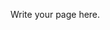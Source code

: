 <!--
.. title: bookshelf
.. slug: bookshelf
.. date: 2017-07-16 22:17:23 UTC
.. tags: 
.. category: 
.. link: 
.. description: 
.. type: text
-->

Write your page here.
